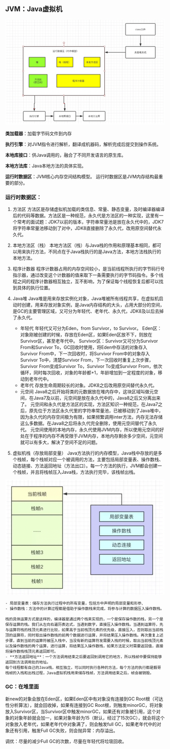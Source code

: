 ## JVM：Java虚拟机

![](.JVM相关_images/16eed205.png)

**类加载器**：加载字节码文件到内存

**执行引擎**：对JVM指令进行解析，翻译成机器码，解析完成后提交到操作系统。

**本地库接口**：供Java调用的，融合了不同开发语言的原生库。

**本地方法库**：Java本地方法的具体实现。

**运行时数据区**：JVM核心内存空间结构模型。
运行时数据区是JVM内存结构最重要的部分。

### 运行时数据区：
1. 方法区
方法区是存储虚拟机加载的类信息、常量、静态变量，及时编译器编译后的代码等数据。方法区是一种规范，永久代是方法区的一种实现，这里有一个常考的面试题：JDK7以前的版本，字符串常量池是放在永久代中的，JDK7将字符串常量池移动到了对中，JDK8直接删除了永久代，改用原空间替代永久代。
2. 本地方法区（栈）
本地方法区（栈）与Java栈的作用和原理基本相同，都可以用来执行方法，不同点在于Java栈执行的是Java方法，本地方法栈执行的本地方法。
3. 程序计数器
程序计数器占用的内存空间较小，是当前线程所执行的字节码行号指示器，通过改变这个计数器的值来取下一条需要执行的字节码指令。多个线程之间的程序计数器相互独立，互不影响，为了保证每个线程恢复后都可以找到具体的执行位置。
4. Java堆
Java堆是用来存放实例化对象，Java堆被所有线程共享，在虚拟机启动时创建，用来存放对象实例，是Java内存结构的大头，占用大部分的空间，是GC的主要管理区域，又可分为年轻代、老年代、永久代，JDK8及以后去掉了永久代。

    - 年轻代
    年轻代又可分为Eden，from Survivor，to Survivor。
    Eden区：对象刚被创建的时候，存放在Eden区，如果Eden区放不下，则放在Survivor区，甚至老年代中。
    Survivor区：Survivor又可分为Survivor From和Survivor To，GC回收时使用，将Eden中存活的对象存入Survivor From中，下一次回收时，将Survivor From中的对象存入Survivor To中，清楚Survivor From，下一次回收时重复上次步骤，Survivor From变成Survivor To，Survivor To变成Survivor From，依次循环，同时每次回收，对象的年龄都+1，年龄增加到一定程度的对象，移动到老年代中。
    - 老年代
    存放生命周期较长的对象。JDK8之后改用原空间替代永久代。
    - 元空间
    Java8之后开始将类的元数据放在堆内存中，这块区域叫做元空间，在Java7及以前，元空间是放在永久代中的，Java8之后又分离出来了。
    元空间和永久代是方法区的实现，方法区知识一种规范，在Java7之后，原先位于方法区永久代里的字符串常量池，已被移动到了Java堆中，因为永久代的内存空间极为有限，如果频繁调用inter方法，内存无法存储这么多数据。在Java8之后将永久代完全删除，使用元空间替代了永久代。
    元空间使用的本地内存，永久代使用JVM内存，所以使用元空间的好处在于程序的内存不再受限于JVM内存，本地内存剩余多少空间，元空间就可以有多大，解决了空间不足的问题。
    
5. 虚拟机栈（存放局部变量）
Java方法执行的内存模型，Java栈中存放的是多个栈帧，每个栈帧对应一个被调用的方法，主要包括局部变量表、操作数栈、动态链接、方法返回地址（方法出口）。每一个方法的执行，JVM都会创建一个栈帧，并且将栈帧压入Java栈，方法执行完毕，该栈帧出栈。

![](.JVM相关_images/11fd1958.png)

    - 局部变量表：储存方法执行过程中的所有变量，包括方中声明的局部变量和形参、
    - 操作数栈：方法中的计算过程都是借助于操作数栈来完成，将参与计算的数据压入操作数栈。
    
    栈的具体运算方式是这样的，编译器是通过两个栈来实现的，一个是保存操作数的栈，另一个是保存运算的栈。我们从左向右遍历表达式，当遇到数字，直接压入操作数栈。当遇到运算符，先与运算符栈的栈顶元素进行比较，如果高于当前栈顶元素的优先级，直接压入，否则取出当前栈顶的运算符，同时取出操作数栈的前两个数据进行运算，并将结果压入操作数栈。再次重复上述步骤，直到当前的运算符被压入栈中，当没有新的运算符发需要入栈的时候，取出当前栈顶元素以及操作数栈的两个运算，进行运算，将结果压入操作数栈，如果方法定义时需要返回值，直接将操作数栈栈顶元素返回即可。
    - **方法返回地址**：一个方法调用结束之后要返回到调用它的地方，所以栈帧中要保持能够返回到方法调用处的地址。
    每个线程都有自己的Java栈，相互独立，可以同时执行各种的方法，每个方法的执行都是毅哥栈帧的入栈和出栈过程，Java虚拟机栈用来储存栈帧，方法调用结束之后，帧会被销毁。
    
    
### GC：在堆里面
新new的对象会放在Eden区，如果Eden区中有对象没有连接到GC Root根（可达性分析算法），就会回收掉，如果有连接到GC Root根，则触发minorGC，将对象放入Survivor区，当Survivor区中触发minorGC，如果还有对象被引用，这个对象的对象年龄就会加一，如果对象年龄为15（默认，经过了15次GC），就会将这个对象放入老年代，如果老年代中对象满了，则会触发full GC，如果老年代中的对象还有引用，触发Full GC失败，则会抛异常：内存溢出。

调优：尽量的减少Full GC的次数，尽量在年轻代将垃圾回收。
